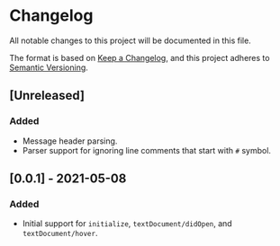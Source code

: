 # Changelog
All notable changes to this project will be documented in this file.

The format is based on [Keep a Changelog](https://keepachangelog.com/en/1.0.0/),
and this project adheres to [Semantic Versioning](https://semver.org/spec/v2.0.0.html).

## [Unreleased]
### Added
- Message header parsing.
- Parser support for ignoring line comments that start with `#` symbol.

## [0.0.1] - 2021-05-08
### Added
- Initial support for `initialize`, `textDocument/didOpen`, and `textDocument/hover`.